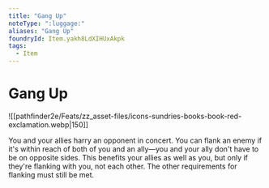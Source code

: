 ```yaml
---
title: "Gang Up"
noteType: ":luggage:"
aliases: "Gang Up"
foundryId: Item.yakh8LdXIHUxAkpk
tags:
  - Item
---
```


# Gang Up
![[pathfinder2e/Feats/zz_asset-files/icons-sundries-books-book-red-exclamation.webp|150]]

You and your allies harry an opponent in concert. You can flank an enemy if it's within reach of both of you and an ally—you and your ally don't have to be on opposite sides. This benefits your allies as well as you, but only if they're flanking with you, not each other. The other requirements for flanking must still be met.
